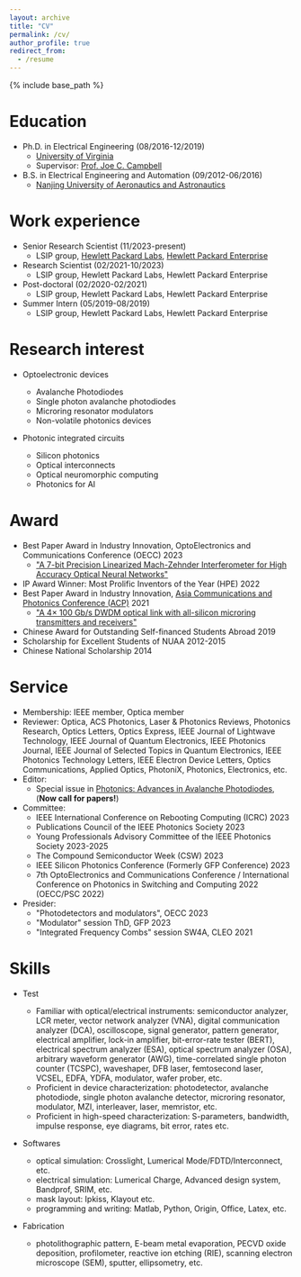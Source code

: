 ```yaml
---
layout: archive
title: "CV"
permalink: /cv/
author_profile: true
redirect_from:
  - /resume
---
```


{% include base_path %}

Education
======
* Ph.D. in Electrical Engineering (08/2016-12/2019)
  * [University of Virginia](https://www.virginia.edu/)  
  * Supervisor: [Prof. Joe C. Campbell](https://engineering.virginia.edu/faculty/joe-charles-campbell)
* B.S. in Electrical Engineering and Automation (09/2012-06/2016)
  * [Nanjing University of Aeronautics and Astronautics](http://nuaa.edu.cn/)

Work experience
======
* Senior Research Scientist (11/2023-present)
  * LSIP group, [Hewlett Packard Labs](https://www.hpe.com/us/en/hewlett-packard-labs.html), [Hewlett Packard Enterprise](https://www.hpe.com/us/en/home.html)
* Research Scientist (02/2021-10/2023)
  * LSIP group, Hewlett Packard Labs, Hewlett Packard Enterprise
* Post-doctoral (02/2020-02/2021)
  * LSIP group, Hewlett Packard Labs, Hewlett Packard Enterprise
* Summer Intern (05/2019-08/2019)
  * LSIP group, Hewlett Packard Labs, Hewlett Packard Enterprise

Research interest
======
* Optoelectronic devices
  * Avalanche Photodiodes
  * Single photon avalanche photodiodes
  * Microring resonator modulators
  * Non-volatile photonics devices 

* Photonic integrated circuits
  * Silicon photonics
  * Optical interconnects
  * Optical neuromorphic computing
  * Photonics for AI
 
Award
======
* Best Paper Award in Industry Innovation, OptoElectronics and Communications Conference (OECC) 2023
  * ["A 7-bit Precision Linearized Mach-Zehnder Interferometer for High Accuracy Optical Neural Networks"](https://ieeexplore.ieee.org/abstract/document/10209809)
* IP Award Winner: Most Prolific Inventors of the Year (HPE) 2022                                                                   
* Best Paper Award in Industry Innovation, [Asia Communications and Photonics Conference (ACP)](http://www.acpconf.com/ueditor/php/upload/file/20211112/1636705063382372.pdf) 2021
  * ["A 4× 100 Gb/s DWDM optical link with all-silicon microring transmitters and receivers"](https://opg.optica.org/abstract.cfm?uri=acpc-2021-T2D.4) 
* Chinese Award for Outstanding Self-financed Students Abroad 2019
* Scholarship for Excellent Students of NUAA 2012-2015
* Chinese National Scholarship 2014                                                                          
  
Service
======
* Membership: IEEE member, Optica member
* Reviewer: Optica, ACS Photonics, Laser & Photonics Reviews, Photonics Research, Optics Letters, Optics Express, IEEE Journal of Lightwave Technology, IEEE Journal of Quantum Electronics, IEEE Photonics Journal, IEEE Journal of Selected Topics in Quantum Electronics, IEEE Photonics Technology Letters, IEEE Electron Device Letters, Optics Communications, Applied Optics, PhotoniX, Photonics, Electronics, etc.
* Editor:
  * Special issue in [Photonics: Advances in Avalanche Photodiodes](https://www.mdpi.com/journal/photonics/special_issues/OL2ZKD4DRR), (**Now call for papers!**)
* Committee:
  * IEEE International Conference on Rebooting Computing (ICRC) 2023
  * Publications Council of the IEEE Photonics Society 2023
  * Young Professionals Advisory Committee of the IEEE Photonics Society 2023-2025                         
  * The Compound Semiconductor Week (CSW) 2023
  * IEEE Silicon Photonics Conference (Formerly GFP Conference) 2023
  * 7th OptoElectronics and Communications Conference / International Conference on Photonics in Switching and Computing 2022 (OECC/PSC 2022)
* Presider:
  * "Photodetectors and modulators", OECC 2023
  * "Modulator" session ThD, GFP 2023
  * "Integrated Frequency Combs" session SW4A, CLEO 2021
  
Skills
======
* Test
  * Familiar with optical/electrical instruments: semiconductor analyzer, LCR meter, vector network analyzer (VNA), digital communication analyzer (DCA), oscilloscope, signal generator, pattern generator, electrical amplifier, lock-in amplifier, bit-error-rate tester (BERT), electrical spectrum analyzer (ESA), optical spectrum analyzer (OSA), arbitrary waveform generator (AWG), time-correlated single photon counter (TCSPC), waveshaper, DFB laser, femtosecond laser, VCSEL, EDFA, YDFA, modulator, wafer prober, etc.
  * Proficient in device characterization: photodetector, avalanche photodiode, single photon avalanche detector, microring resonator, modulator, MZI, interleaver, laser, memristor, etc.
  * Proficient in high-speed characterization: S-parameters, bandwidth, impulse response, eye diagrams, bit error, rates etc.
 
* Softwares 
  * optical simulation: Crosslight, Lumerical Mode/FDTD/Interconnect, etc.
  * electrical simulation: Lumerical Charge, Advanced design system, Bandprof, SRIM, etc.
  * mask layout: Ipkiss, Klayout etc.
  * programming and writing: Matlab, Python, Origin, Office, Latex, etc.
 
* Fabrication
  * photolithographic pattern, E-beam metal evaporation, PECVD oxide deposition, profilometer, reactive ion etching (RIE), scanning electron microscope (SEM), sputter, ellipsometry, etc.




